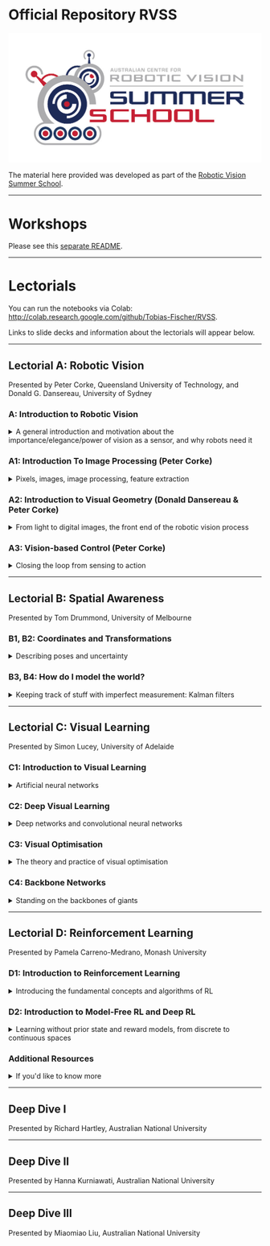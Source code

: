 # Official Repository RVSS

![logo](Pics/RVSS-logo-col.med.jpg)

The material here provided was developed as part of the [Robotic Vision Summer School](https://www.rvss.org.au/).

---
# Workshops
Please see this [separate README](https://github.com/dimitymiller/RVSS_Need4Speed).

---
# Lectorials
You can run the notebooks via Colab: http://colab.research.google.com/github/Tobias-Fischer/RVSS.

Links to slide decks and information about the lectorials will appear below.


---
## Lectorial A: Robotic Vision
Presented by Peter Corke, Queensland University of Technology, and Donald G. Dansereau, University of Sydney

### A: Introduction to Robotic Vision
<details>
<summary>A general introduction and motivation about the importance/elegance/power of vision as a sensor, and why robots need it</summary>

<br>
Slides coming soon

</details>

### A1: Introduction To Image Processing (Peter Corke)
<details>
<summary>Pixels, images, image processing, feature extraction</summary>

#### Coding Session:
* [Image features](https://colab.research.google.com/github/Tobias-Fischer/RVSS/blob/main/Robotic_Vision/image_features.ipynb)
* [Finding blobs](https://colab.research.google.com/github/Tobias-Fischer/RVSS/blob/main/Robotic_Vision/finding-blobs.ipynb)

#### Supporting Resources:
The following chapters from the [Robotics, Vision and Control](https://link.springer.com/book/10.1007%2F978-3-319-54413-7) Textbook support this session:
* Chapters 12.1, 12.2, 12.3, 12.4 and 12.5
* Chapter 13.1
  * Those who are a bit rusty on homogenous transformation matrices, rotation matrices and similar concepts may find Chapters 2.1 and 2.2 - 2D and 3D Geometry useful.

The following masterclasses from the [QUT Robot Academy](https://robotacademy.net.au/) may also be used to help develop your knowledge:
* [Introduction to Robotic Vision](https://robotacademy.net.au/masterclass/robotic-vision/)
* [2D Geometry](https://robotacademy.net.au/masterclass/2d-geometry/) and [3D Geometry](https://robotacademy.net.au/masterclass/3d-geometry/)
* [Getting Images into a Computer](https://robotacademy.net.au/masterclass/getting-images-into-a-computer/)
* [Image Processing](https://robotacademy.net.au/masterclass/image-processing/)
* [Spatial Operators](https://robotacademy.net.au/masterclass/spatial-operators/)
* [Feature Extraction](https://robotacademy.net.au/masterclass/feature-extraction/)

</details>

### A2: Introduction to Visual Geometry (Donald Dansereau & Peter Corke)
<details>
<summary>From light to digital images, the front end of the robotic vision process</summary>

#### Coding Session:
* [Camera projection basics](https://colab.research.google.com/github/Tobias-Fischer/RVSS/blob/main/Robotic_Vision/camera_animation.ipynb)
* [Camera modeling](https://colab.research.google.com/github/Tobias-Fischer/RVSS/blob/main/Robotic_Vision/camera.ipynb)
* [Camera calibration](https://colab.research.google.com/github/Tobias-Fischer/RVSS/blob/main/Robotic_Vision/calibration.ipynb)
* [Fiducial makers (AprilTags and ArUco markers)](https://colab.research.google.com/github/Tobias-Fischer/RVSS/blob/main/Robotic_Vision/fiducuals.ipynb)

#### Supporting Resources:
The following chapters from the [Robotics, Vision and Control](https://link.springer.com/book/10.1007%2F978-3-319-54413-7) Textbook support this session:
* Chapters 11.1 and 11.2

The following masterclasses from the [QUT Robot Academy](https://robotacademy.net.au/) may also be used to help develop your knowledge:
* [How Are Images Formed](https://robotacademy.net.au/masterclass/how-images-are-formed/)
* [The Geometry of Image Formation](https://robotacademy.net.au/masterclass/the-geometry-of-image-formation/) 
  * You may find watching [3D Geometry](https://robotacademy.net.au/masterclass/3d-geometry/) prior to these two will be beneficial 

 </details>
 
 ### A3: Vision-based Control (Peter Corke)
<details>
<summary>Closing the loop from sensing to action</summary>

#### Coding Session:
* [Image motion](https://colab.research.google.com/github/Tobias-Fischer/RVSS/blob/main/Robotic_Vision/ImageMotion.ipynb)
* [Image-based visual servoing (IBVS)](https://githubtocolab.com/Tobias-Fischer/RVSS/blob/main/Robotic_Vision/IBVS.ipynb)

#### Supporting Resources:
The following chapters from the [Robotics, Vision and Control](https://link.springer.com/book/10.1007%2F978-3-319-54413-7) Textbook support this session:
* Chapters 15.2

The following masterclasses from the [QUT Robot Academy](https://robotacademy.net.au/) may also be used to help develop your knowledge:
* [Vision and Motion](https://robotacademy.net.au/masterclass/vision-and-motion/)

</details>
 
---
## Lectorial B: Spatial Awareness
Presented by Tom Drummond, University of Melbourne
 
### B1, B2: Coordinates and Transformations
<details>
<summary>Describing poses and uncertainty</summary>

<br>
Slides coming soon

#### Coding Sessions:
* [Basic Geometry](https://colab.research.google.com/github/Tobias-Fischer/RVSS/blob/main/Spatial_Awareness/Tutorial_B1_Basic_Geometry/Basic%20Geometry.ipynb)

</details>
 
### B3, B4: How do I model the world?
<details>
<summary>Keeping track of stuff with imperfect measurement: Kalman filters</summary>

<br>
Slides coming soon

#### Coding Sessions:
* [Motion Model](https://colab.research.google.com/github/Tobias-Fischer/RVSS/blob/main/Spatial_Awareness/Tutorial_B2_Robot_Localisation/1_MotionModel.ipynb)
* [Uncertainty](https://colab.research.google.com/github/Tobias-Fischer/RVSS/blob/main/Spatial_Awareness/Tutorial_B2_Robot_Localisation/2_Uncertainty.ipynb)
* [Kalman Filter 1D](https://colab.research.google.com/github/Tobias-Fischer/RVSS/blob/main/Spatial_Awareness/Tutorial_B2_Robot_Localisation/3_KalmanFilter1D.ipynb)
* [Multivariate Gaussian](https://colab.research.google.com/github/Tobias-Fischer/RVSS/blob/main/Spatial_Awareness/Tutorial_B2_Robot_Localisation/4_MultiVariateGaussian.ipynb)
* [EKF](https://colab.research.google.com/github/Tobias-Fischer/RVSS/blob/main/Spatial_Awareness/Tutorial_B2_Robot_Localisation/5_EKF.ipynb)
* [SLAM](https://colab.research.google.com/github/Tobias-Fischer/RVSS/blob/main/Spatial_Awareness/Tutorial_B2_Robot_Localisation/6_SLAM.ipynb)

</details>

---
## Lectorial C: Visual Learning
Presented by Simon Lucey, University of Adelaide

### C1: Introduction to Visual Learning
<details>
<summary>Artificial neural networks</summary>

<br>
Slides coming soon

#### Coding Session:
* [Image classification with multi-layer perceptron](https://colab.research.google.com/github/Tobias-Fischer/RVSS/blob/main/Visual_Learning/Session1/Classification_MLP_2021.ipynb#scrollTo=lvPV3WzCC6WL)

</details>

### C2: Deep Visual Learning
<details>
<summary>Deep networks and convolutional neural networks</summary>

<br>
Slides coming soon

#### Coding Session:
* [Image classification with Convolutional NN](https://colab.research.google.com/github/Tobias-Fischer/RVSS/blob/main/Visual_Learning/Session2/LeNetClassificationExcercise_2021.ipynb)

</details>

### C3: Visual Optimisation
<details>
<summary>The theory and practice of visual optimisation</summary>

<br>
Slides coming soon

</details>

### C4: Backbone Networks
<details>
<summary>Standing on the backbones of giants</summary>

<br>
Slides coming soon

</details>


---
## Lectorial D: Reinforcement Learning
Presented by Pamela Carreno-Medrano, Monash University

### D1: Introduction to Reinforcement Learning
<details>
<summary>Introducing the fundamental concepts and algorithms of RL</summary>

<br>
During this session we will start our discussion on reinforcement learning.  We will discuss the main components of the reinforcement learning framework, introduce the fundamental concepts and algorithms and test them in a simple 2D discretised environment.

#### Slides:
* [D1 Slides](https://www.dropbox.com/s/tq0n2ewvdstamx2/RL_RVSS2023_Session1.pdf?dl=0)

#### Coding Sessions:
* [Introduction to Reinforcement Learning](https://colab.research.google.com/github/Tobias-Fischer/RVSS/blob/main/Reinforcement_Learning/Session%201%20IntroRL.ipynb)

</details>

### D2: Introduction to Model-Free RL and Deep RL
<details>
<summary>Learning without prior state and reward models, from discrete to continuous spaces</summary>

<br>
In this session we will continue our discussion on reinforcement learning: enabling robots to learn how to operate in their environment through interaction.  We will discuss how we can approximate the optimal policy even when we don't know the state and reward models, and extend from discrete to continuous state-action spaces.

#### Slides:
* [D2 Slides](https://www.dropbox.com/s/6uy3ba81z8m1aks/RL_RVSS2023_Session2.pdf?dl=0)

#### Coding Sessions:
* [Introduction to Model-Free Reinforcement Learning](https://colab.research.google.com/github/Tobias-Fischer/RVSS/blob/main/Reinforcement_Learning/Session%202.1%20ModelFreeRL.ipynb)
* [Deep RL - Replay Memory](https://colab.research.google.com/github/Tobias-Fischer/RVSS/blob/main/Reinforcement_Learning/Session%202.2%20-%20DeepRL_ReplayMemory.ipynb)
* [Deep RL - Target Network](https://colab.research.google.com/github/Tobias-Fischer/RVSS/blob/main/Reinforcement_Learning/Session%202.3%20-%20DeepRL_DQNTarget.ipynb)

</details>

### Additional Resources
<details>
<summary>If you'd like to know more</summary>

* David Silver's RL [Video Lectures](https://www.davidsilver.uk/teaching/) at UCL 
* Prof. Pascal Poupart's [Video Lectures](https://www.youtube.com/watch?v=KOF_BM-fNPE&t=4s&ab_channel=PascalPoupart) at University of Waterloo, Canada
* Sutton and Barton's [Introduction to Reinforcement Learning](https://www.andrew.cmu.edu/course/10-703/textbook/BartoSutton.pdf) book
* Sergey Levine's [Video Lectures](http://rail.eecs.berkeley.edu/deeprlcourse/) on deep reinforcement learning at UCBerkeley

</details>

---
## Deep Dive I 
Presented by Richard Hartley, Australian National University

---
## Deep Dive II
Presented by Hanna Kurniawati, Australian National University

---
## Deep Dive III
Presented by Miaomiao Liu, Australian National University
